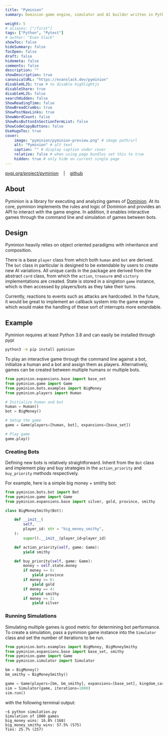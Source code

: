 ```yaml
---
title: "Pyminion"
summary: Dominion game engine, simulator and AI builder written in Python

weight: 5
# aliases: ["/first"]
tags: ["Python", "Pytest"]
# author: "Evan Slack"
showToc: false
hideSummary: false
TocOpen: false
draft: false
hidemeta: false
comments: false
description: ""
showDescription: true
canonicalURL: "https://evanslack.dev/pyminion"
disableHLJS: true # to disable highlightjs
disableShare: true
disableHLJS: false
searchHidden: false
ShowReadingTime: false
ShowBreadCrumbs: true
ShowPostNavLinks: true
ShowWordCount: false
ShowRssButtonInSectionTermList: false
ShowCodeCopyButtons: false
UseHugoToc: true
cover:
    image: "pyminion/pyminion-preview.png" # image path/url
    alt: "Pyminion" # alt text
    caption: "" # display caption under cover
    relative: false # when using page bundles set this to true
    hidden: true # only hide on current single page
---
```

[pypi.org/project/pyminion](https://pypi.org/project/pyminion/)
&nbsp;&nbsp;&nbsp;|&nbsp;&nbsp;&nbsp;
[github](https://github.com/evanofslack/pyminion)

## About

Pyminion is a library for executing and analyzing games of [Dominion](https://www.riograndegames.com/games/dominion/). At its core, pyminion implements the rules and logic of Dominion and provides an API to interact with the game engine. In addition, it enables interactive games through the command line and simulation of games between bots.

## Design

Pyminion heavily relies on object oriented paradigms with inheritance and composition. 

There is a base `player` class from which both `human` and `bot` are derived. The `bot` class in particular is designed to be extendable by users to create new AI variations. All unique cards in the package are derived from the abstract `card` class, from which the `action`, `treasure` and `victory` implementations are created. State is stored in a singleton `game` instance, which is then accessed by players/bots as they take their turns. 

Currently, reactions to events such as attacks are hardcoded. In the future, it would be great to implement an callback system into the game engine which would make the handling of these sort of interrupts more extendable. 




## Example

Pyminion requires at least Python 3.8 and can easily be installed through pypi

```bash
python3 -m pip install pyminion
```

To play an interactive game through the command line against a bot, initialize a human and a bot and assign them as players. Alternatively, games can be created between multiple humans or multiple bots. 

```python
from pyminion.expansions.base import base_set 
from pyminion.game import Game
from pyminion.bots.examples import BigMoney
from pyminion.players import Human

# Initialize human and bot
human = Human()
bot = BigMoney()

# Setup the game
game = Game(players=[human, bot], expansions=[base_set])

# Play game
game.play()

```
### Creating Bots

Defining new bots is relatively straightforward. Inherit from the `Bot` class and implement play and buy strategies in the `action_priority` and `buy_priority` methods respectively.

For example, here is a simple big money + smithy bot:

```python
from pyminion.bots.bot import Bot
from pyminion.game import Game
from pyminion.expansions.base import silver, gold, province, smithy

class BigMoneySmithy(Bot):

    def __init__(
        self,
        player_id: str = "big_money_smithy",
    ):
        super().__init__(player_id=player_id)

    def action_priority(self, game: Game):
        yield smithy

    def buy_priority(self, game: Game):
        money = self.state.money
        if money >= 8:
            yield province
        if money >= 6:
            yield gold
        if money == 4:
            yield smithy
        if money >= 3:
            yield silver
```

### Running Simulations

Simulating multiple games is good metric for determining bot performance. To create a simulation, pass a pyminion game instance into the `Simulator` class and set the number of iterations to be run. 

```python
from pyminion.bots.examples import BigMoney, BigMoneySmithy
from pyminion.expansions.base import base_set, smithy
from pyminion.game import Game
from pyminion.simulator import Simulator

bm = BigMoney()
bm_smithy = BigMoneySmithy()

game = Game(players=[bm, bm_smithy], expansions=[base_set], kingdom_cards=[smithy])
sim = Simulator(game, iterations=1000)
sim.run()
```

with the following terminal output: 
```console
~$ python simulation.py
Simulation of 1000 games
big_money wins: 16.8% (168)
big_money_smithy wins: 57.5% (575)
Ties: 25.7% (257)
```
